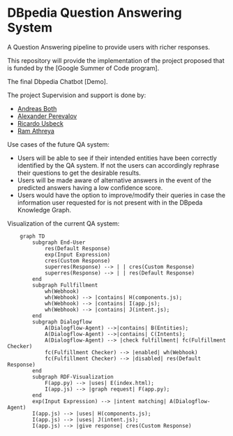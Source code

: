 # DBpedia Question Answering System
A Question Answering pipeline to provide users with richer responses.  <br>

This repository will provide the implementation of the project proposed that is funded by the [Google Summer of Code program].

The final Dbpedia Chatbot [Demo].

The project Supervision and support is done by:

* [Andreas Both](https://github.com/anbo-de)
* [Alexander Perevalov](https://github.com/Perevalov)
* [Ricardo Usbeck](https://github.com/RicardoUsbeck)
* [Ram Athreya](https://github.com/ram-g-athreya)

Use cases of the future QA system:

* Users will be able to see if their intended entities have been correctly identified by the QA system. If not the users can accordingly rephrase their questions to get the desirable results.
* Users will be made aware of alternative answers in the event of the predicted answers having a low confidence score.
* Users would have the option to improve/modify their queries in case the information user requested for is not present with in the DBpeda Knowledge Graph.

Visualization of the current QA system:
```mermaid
	graph TD
	    subgraph End-User
		    res(Default Response)
		    exp(Input Expression)
		    cres(Custom Response)
		    superres(Response) --> | | cres(Custom Response)
		    superres(Response) --> | | res(Default Response)
	    end
	    subgraph Fullfillment
		    wh(Webhook)
		    wh(Webhook) --> |contains| H(components.js);
		    wh(Webhook) --> |contains| I(app.js);
		    wh(Webhook) --> |contains| J(intent.js);
	    end
		subgraph Dialogflow
		    A(Dialogflow-Agent) -->|contains| B(Entities);
			A(Dialogflow-Agent) -->|contains| C(Intents);
		    A(Dialogflow-Agent) --> |check fulfillment| fc(Fulfillment Checker)
		    fc(Fulfillment Checker) --> |enabled| wh(Webhook)
		    fc(Fulfillment Checker) --> |disabled| res(Default Response)
	    end
	    subgraph RDF-Visualization
		    F(app.py) --> |uses| E(index.html);
			I(app.js) --> |graph request| F(app.py);
	    end
	    exp(Input Expression) --> |intent matching| A(Dialogflow-Agent)
	    I(app.js) --> |uses| H(components.js);
		I(app.js) --> |uses| J(intent.js);
	    I(app.js) --> |give response| cres(Custom Response)
```
